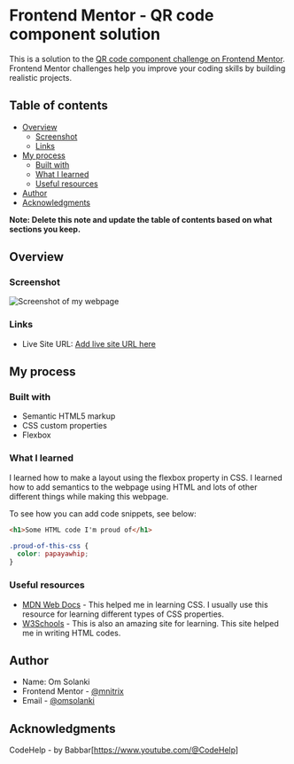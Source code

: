# Frontend Mentor - QR code component solution

This is a solution to the [QR code component challenge on Frontend Mentor](https://www.frontendmentor.io/challenges/qr-code-component-iux_sIO_H). Frontend Mentor challenges help you improve your coding skills by building realistic projects. 

## Table of contents

- [Overview](#overview)
  - [Screenshot](#screenshot)
  - [Links](#links)
- [My process](#my-process)
  - [Built with](#built-with)
  - [What I learned](#what-i-learned)
  - [Useful resources](#useful-resources)
- [Author](#author)
- [Acknowledgments](#acknowledgments)

**Note: Delete this note and update the table of contents based on what sections you keep.**

## Overview

### Screenshot

![Screenshot of my webpage](.images/Screenshot.png)

### Links

- Live Site URL: [Add live site URL here](https://your-live-site-url.com)

## My process

### Built with

- Semantic HTML5 markup
- CSS custom properties
- Flexbox

### What I learned

I learned how to make a layout using the flexbox property in CSS. I learned how to add semantics to the webpage using HTML and lots of other different things while
making this webpage.

To see how you can add code snippets, see below:

```html
<h1>Some HTML code I'm proud of</h1>
```
```css
.proud-of-this-css {
  color: papayawhip;
}
```
 
### Useful resources

- [MDN Web Docs]([https://www.example.com](https://developer.mozilla.org/en-US/docs/Web/CSS)) - This helped me in learning CSS. I usually use this resource for 
   learning different types of CSS properties.
- [W3Schools]([https://www.example.com](https://www.w3schools.com/html/)) - This is also an amazing site for learning. This site helped me in writing HTML codes.

## Author

- Name: Om Solanki
- Frontend Mentor - [@mnitrix](https://www.frontendmentor.io/profile/mnitrix)
- Email - [@omsolanki](mailto:oms54327@gmail.com)

## Acknowledgments

CodeHelp - by Babbar[https://www.youtube.com/@CodeHelp]
